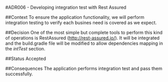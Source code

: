 #ADR006 - Developing integration test with Rest Assured

##Context
To ensure the application functionality, we will perform integration testing to verify each busines need is covered as we expect.

##Decision
One of the most simple but complete tools to perform this kind of operations is RestAssured (http://rest-assured.io/). It will be integrated and the build.gradle file will be modified to allow dependencies mapping in the _intTest_ section.

##Status
Accepted

##Consequences
The application performs integration test and pass them successfully.